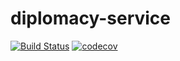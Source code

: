 # diplomacy-service

[![Build Status](https://travis-ci.org/rladdusaw/diplomacy-service.svg?branch=master)](https://travis-ci.org/rladdusaw/diplomacy-service)
[![codecov](https://codecov.io/gh/rladdusaw/diplomacy-service/branch/master/graph/badge.svg)](https://codecov.io/gh/rladdusaw/diplomacy-service)
